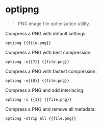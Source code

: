optipng
=======

> PNG image file optimization utility.

Compress a PNG with default settings:

    optipng {{file.png}}

Compress a PNG with best compression:

    optipng -o{{7}} {{file.png}}

Compress a PNG with fastest compression:

    optipng -o{{0}} {{file.png}}

Compress a PNG and add interlacing:

    optipng -i {{1}} {{file.png}}

Compress a PNG and remove all metadata:

    optipng -strip all {{file.png}}
